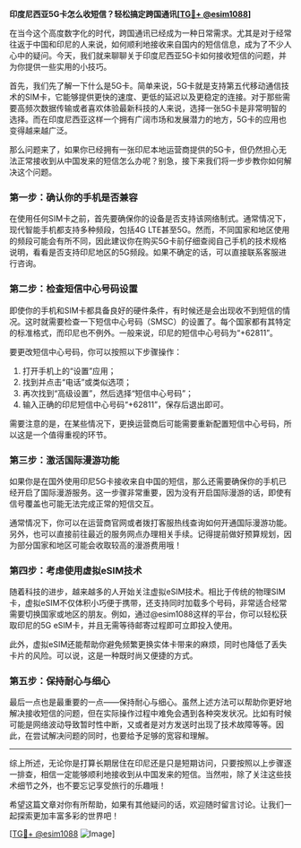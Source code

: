 **印度尼西亚5G卡怎么收短信？轻松搞定跨国通讯[[TG💪+ @esim1088](https://t.me/s/esim1088)]**

在当今这个高度数字化的时代，跨国通讯已经成为一种日常需求。尤其是对于经常往返于中国和印尼的人来说，如何顺利地接收来自国内的短信信息，成为了不少人心中的疑问。今天，我们就来聊聊关于印度尼西亚5G卡如何接收短信的问题，并为你提供一些实用的小技巧。

首先，我们先了解一下什么是5G卡。简单来说，5G卡就是支持第五代移动通信技术的SIM卡，它能够提供更快的速度、更低的延迟以及更稳定的连接。对于那些需要高频次数据传输或者喜欢体验最新科技的人来说，选择一张5G卡是非常明智的选择。而在印度尼西亚这样一个拥有广阔市场和发展潜力的地方，5G卡的应用也变得越来越广泛。

那么问题来了，如果你已经拥有一张印尼本地运营商提供的5G卡，但仍然担心无法正常接收到从中国发来的短信怎么办呢？别急，接下来我们将一步步教你如何解决这个问题。

### **第一步：确认你的手机是否兼容**
在使用任何SIM卡之前，首先要确保你的设备是否支持该网络制式。通常情况下，现代智能手机都支持多种频段，包括4G LTE甚至5G。然而，不同国家和地区使用的频段可能会有所不同，因此建议你在购买5G卡前仔细查阅自己手机的技术规格说明，看看是否支持印尼地区的5G频段。如果不确定的话，可以直接联系客服进行咨询。

### **第二步：检查短信中心号码设置**
即使你的手机和SIM卡都具备良好的硬件条件，有时候还是会出现收不到短信的情况。这时就需要检查一下短信中心号码（SMSC）的设置了。每个国家都有其特定的标准格式，而印尼也不例外。一般来说，印尼的短信中心号码为“+62811”。

要更改短信中心号码，你可以按照以下步骤操作：
1. 打开手机上的“设置”应用；
2. 找到并点击“电话”或类似选项；
3. 再次找到“高级设置”，然后选择“短信中心号码”；
4. 输入正确的印尼短信中心号码“+62811”，保存后退出即可。

需要注意的是，在某些情况下，更换运营商后可能需要重新配置短信中心号码，所以这是一个值得重视的环节。

### **第三步：激活国际漫游功能**
如果你是在国外使用印尼5G卡接收来自中国的短信，那么还需要确保你的手机已经开启了国际漫游服务。这一步骤非常重要，因为没有开启国际漫游的话，即使有信号覆盖也可能无法完成正常的短信交互。

通常情况下，你可以在运营商官网或者拨打客服热线查询如何开通国际漫游功能。另外，也可以直接前往最近的服务网点办理相关手续。记得提前做好预算规划，因为部分国家和地区可能会收取较高的漫游费用哦！

### **第四步：考虑使用虚拟eSIM技术**
随着科技的进步，越来越多的人开始关注虚拟eSIM技术。相比于传统的物理SIM卡，虚拟eSIM不仅体积小巧便于携带，还支持同时加载多个号码，非常适合经常需要切换国家或地区的朋友。例如，通过@esim1088这样的平台，你可以轻松获取印尼的5G eSIM卡，并且无需等待邮寄过程即可立即投入使用。

此外，虚拟eSIM还能帮助你避免频繁更换实体卡带来的麻烦，同时也降低了丢失卡片的风险。可以说，这是一种既时尚又便捷的方式。

### **第五步：保持耐心与细心**
最后一点也是最重要的一点——保持耐心与细心。虽然上述方法可以帮助你更好地解决接收短信的问题，但在实际操作过程中难免会遇到各种突发状况。比如有时候可能是网络波动导致暂时性中断，又或者是对方发送时出现了技术故障等等。因此，在尝试解决问题的同时，也要给予足够的宽容和理解。

---

综上所述，无论你是打算长期居住在印尼还是只是短期访问，只要按照以上步骤逐一排查，相信一定能够顺利地接收到从中国发来的短信。当然啦，除了关注这些技术细节之外，也不要忘记享受旅行的乐趣哦！

希望这篇文章对你有所帮助，如果有其他疑问的话，欢迎随时留言讨论。让我们一起探索更加丰富多彩的世界吧！

[[TG💪+ @esim1088](https://t.me/s/esim1088) ![Image](https://i.postimg.cc/4NQfJmqS/Snipaste-2025-05-13-00-14-12.png)]